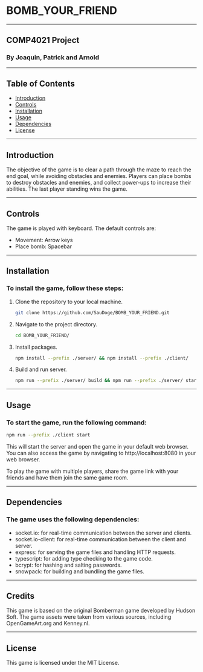 # BOMB_YOUR_FRIEND

<hr/>

## COMP4021 Project
### By Joaquin, Patrick and Arnold

<hr/>

## Table of Contents

- [Introduction](#introduction)
- [Controls](#controls)
- [Installation](#installation)
- [Usage](#usage)
- [Dependencies](#dependencies)
- [License](#license)

<hr/>

## Introduction

 The objective of the game is to clear a path through the maze to reach the end goal, while avoiding obstacles and enemies. Players can place bombs to destroy obstacles and enemies, and collect power-ups to increase their abilities. The last player standing wins the game.

<hr/>

## Controls

The game is played with keyboard. The default controls are:
 - Movement: Arrow keys
 - Place bomb: Spacebar

<hr/>

## Installation

### To install the game, follow these steps:

1. Clone the repository to your local machine.
    ```sh
    git clone https://github.com/SauDoge/BOMB_YOUR_FRIEND.git
    ```
2. Navigate to the project directory.
    ```sh
    cd BOMB_YOUR_FRIEND/
    ```
3. Install packages.
    ```sh
    npm install --prefix ./server/ && npm install --prefix ./client/
    ```
4. Build and run server.
    ```sh
    npm run --prefix ./server/ build && npm run --prefix ./server/ start
    ```

<hr/>

## Usage
### To start the game, run the following command:
```sh
npm run --prefix ./client start
```

This will start the server and open the game in your default web browser. You can also access the game by navigating to http://localhost:8080 in your web browser.

To play the game with multiple players, share the game link with your friends and have them join the same game room.

<hr/>

## Dependencies
### The game uses the following dependencies:
- socket.io: for real-time communication between the server and clients.
- socket.io-client: for real-time communication between the client and server.
- express: for serving the game files and handling HTTP requests.
- typescript: for adding type checking to the game code.
- bcrypt: for hashing and salting passwords.
- snowpack: for building and bundling the game files.

<hr/>

## Credits
This game is based on the original Bomberman game developed by Hudson Soft. The game assets were taken from various sources, including OpenGameArt.org and Kenney.nl.

<hr/>

## License
This game is licensed under the MIT License.




